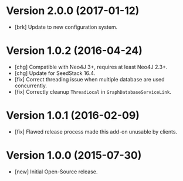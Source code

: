 # Version 2.0.0 (2017-01-12)

* [brk] Update to new configuration system.

# Version 1.0.2 (2016-04-24)

* [chg] Compatible with Neo4J 3+, requires at least Neo4J 2.3+.
* [chg] Update for SeedStack 16.4.
* [fix] Correct threading issue when multiple database are used concurrently.
* [fix] Correctly cleanup `ThreadLocal` in `GraphDatabaseServiceLink`.

# Version 1.0.1 (2016-02-09)

* [fix] Flawed release process made this add-on unusable by clients.

# Version 1.0.0 (2015-07-30)

* [new] Initial Open-Source release.
